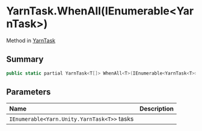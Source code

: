 # YarnTask.WhenAll<T>(IEnumerable<YarnTask<T>>)

Method in [YarnTask](/docs/api/csharp/yarn.unity.yarntask-1.md)

## Summary



```csharp
public static partial YarnTask<T[]> WhenAll<T>(IEnumerable<YarnTask<T>> tasks);
```

## Parameters

|Name|Description|
|:---|:---|
|`IEnumerable<Yarn.Unity.YarnTask<T>>` tasks||

